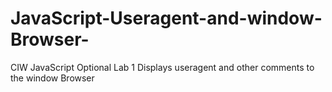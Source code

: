 # JavaScript-Useragent-and-window-Browser-
CIW JavaScript Optional Lab 1 Displays useragent and other comments to the window Browser 
